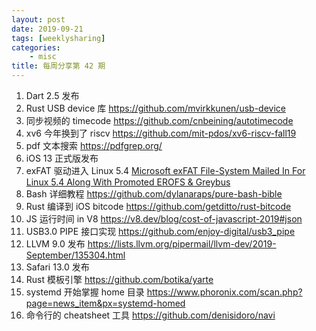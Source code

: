 ```yaml
---
layout: post
date: 2019-09-21
tags: [weeklysharing]
categories:
    - misc
title: 每周分享第 42 期
---
```


1. Dart 2.5 发布
2. Rust USB device 库 https://github.com/mvirkkunen/usb-device
3. 同步视频的 timecode https://github.com/cnbeining/autotimecode
4. xv6 今年换到了 riscv https://github.com/mit-pdos/xv6-riscv-fall19
5. pdf 文本搜索 https://pdfgrep.org/
6. iOS 13 正式版发布
7. exFAT 驱动进入 Linux 5.4 [Microsoft exFAT File-System Mailed In For Linux 5.4 Along With Promoted EROFS & Greybus](http://www.phoronix.com/scan.php?page=news_item&px=Linux-5.3-Staging-Changes)
8. Bash 详细教程 https://github.com/dylanaraps/pure-bash-bible
9. Rust 编译到 iOS bitcode https://github.com/getditto/rust-bitcode
10. JS 运行时间 in V8 https://v8.dev/blog/cost-of-javascript-2019#json
11. USB3.0 PIPE 接口实现 https://github.com/enjoy-digital/usb3_pipe
12. LLVM 9.0 发布 https://lists.llvm.org/pipermail/llvm-dev/2019-September/135304.html
13. Safari 13.0 发布
14. Rust 模板引擎 https://github.com/botika/yarte
15. systemd 开始掌握 home 目录 https://www.phoronix.com/scan.php?page=news_item&px=systemd-homed
16. 命令行的 cheatsheet 工具 https://github.com/denisidoro/navi
